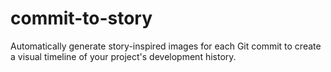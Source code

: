 # commit-to-story
Automatically generate story-inspired images for each Git commit to create a visual timeline of your project's development history.
